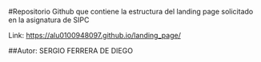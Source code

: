 #Repositorio Github que contiene la estructura del landing page solicitado en la asignatura de SIPC

Link: https://alu0100948097.github.io/landing_page/

##Autor: SERGIO FERRERA DE DIEGO
